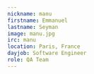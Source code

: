 ```yaml
---
nickname: manu
firstname: Emmanuel
lastname: Seyman
image: manu.jpg
irc: manu
location: Paris, France
dayjob: Software Engineer
role: QA Team
---
```


